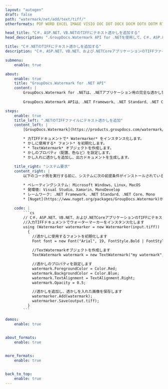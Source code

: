 ```yaml
---
layout: "autogen"
draft: false
path: "watermark/net/add/text/tiff/"
otherformats: PDF WORD EXCEL IMAGE VISIO DOC DOT DOCX DOCM DOTX DOTM RTF TXT XLSX XLSM XLTM XLT XLTX XLS XLSB XLAM SXC PPTX PPTM PPSX PPSM POTM POT POTX PPT PPS ODT BMP GIF JPEG JP2 PNG WEBP VSD VDX VSDX VSTX VSX VSSX VSDM VSSM VSTM VTX VDW VSS VST

head_title: "C＃、ASP.NET、VB.NETのTIFFにテキスト透かしを追加する"
head_description: ".GroupDocs.Watermark API for .NETを使用して、C＃、ASP.NET、VB.NET、および.NETCoreアプリケーションのTIFFファイルにテキスト透かしを追加するNETライブラリ."

title: "C＃.NETのTIFFにテキスト透かしを追加する"
description: "C＃、ASP.NET、VB.NET、および.NETCoreアプリケーションのTIFFファイルにテキスト透かしを追加します。必要に応じて、透かしのサイズ、フォントタイプ、回転角度、およびドキュメントページ上の透かしの位置を管理します。"

submenu:
    enable: true

about:
    enable: true
    title: "GroupDocs.Watermark for .NET API"
    content: |
        GroupDocs.Watermark for .NETは、.NETアプリケーション用の完全な透かし管理ソリューションです。開発者は、次のような透かし操作操作をすばやく実行できます。すべての一般的なファイル形式のドキュメント内から、さまざまな種類の透かしを追加、編集、検索、および削除します。 PDF、Microsoft Word、Excel、PowerPoint、Visio、Eメール、画像形式など、さまざまなドキュメントのテキストと画像の透かしの操作をサポートしています。
        
        GroupDocs.Watermark APIは、.NET Framework、.NET Standard、.NET Core、Mono、Xamarinを含むすべての主要なオペレーティングシステムとプラットフォームで十分にサポートされています。

steps:
    enable: true
    title_left: ".NETのTIFFファイルにテキスト透かしを追加"
    content_left: |
        [GroupDocs.Watermark](https://products.groupdocs.com/watermark/net/)を使用すると、.NET開発者は、いくつかの簡単な手順を実行することで、アプリケーションにテキスト透かしを簡単に追加できます。

        * 力TIFFドキュメントで* Watermarker* をインスタンス化します。
        * かしに使用する* フォント* を初期化します。
        * * TextWatermark* オブジェクトを作成します。
        * かしのプロパティ（配置、色など）を設定します。
        * かし入れに透かしを追加し、出力ドキュメントを生成します。
        
    title_right: "システム要求"
    content_right: |
        以下のコード例を実行する前に、システムに次の前提条件がインストールされていることを確認してください。

        * ペレーティングシステム: Microsoft Windows、Linux、MacOS
        * 発環境: Visual Studio、Xamarin、MonoDevelop
        * レームワーク: .NET Framework、.NET Standard、.NET Core、Mono
        * [Nuget](https://www.nuget.org/packages/GroupDocs.Watermark)から最新バージョンのGroupDocs.Watermarkfor.NETをダウンロードします。
        
    code: |
        ```cs
        // C＃、ASP.NET、VB.NET、および.NETCoreアプリケーションのTIFFにテキスト透かしを追加します
        //入力TIFFドキュメントでウォーターマーカーをインスタンス化します
        using (Watermarker watermarker = new Watermarker(input.tiff))
          {
            //透かしに使用するフォントを初期化します
            Font font = new Font("Arial", 19, FontStyle.Bold | FontStyle.Italic);
            
            //TextWatermarkオブジェクトを作成します
            TextWatermark watermark = new TextWatermark("my watermark", font);

            //透かしのプロパティを設定します
            watermark.ForegroundColor = Color.Red;
            watermark.BackgroundColor = Color.Blue;
            watermark.TextAlignment = TextAlignment.Right;
            watermark.Opacity = 0.5;

            //透かしを追加し、透かしを入れた画像を保存します
            watermarker.Add(watermark);
            watermarker.Save(output.tiff);
          }
        ```        

demos:
    enable: true
        

about_formats:
    enable: true


more_formats:
    enable: true


back_to_top:
    enable: true
---
```

